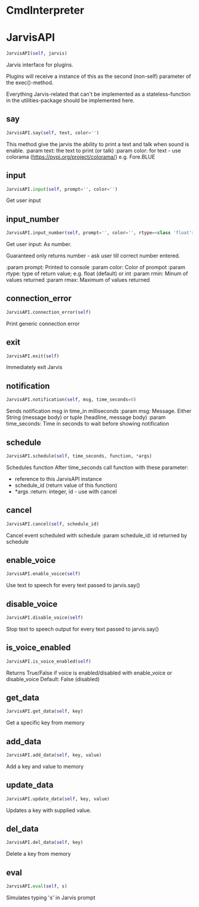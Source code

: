 # CmdInterpreter

# JarvisAPI
```python
JarvisAPI(self, jarvis)
```

Jarvis interface for plugins.

Plugins will receive a instance of this as the second (non-self) parameter
of the exec()-method.

Everything Jarvis-related that can't be implemented as a stateless-function
in the utilities-package should be implemented here.

## say
```python
JarvisAPI.say(self, text, color='')
```

This method give the jarvis the ability to print a text
and talk when sound is enable.
:param text: the text to print (or talk)
:param color: for text - use colorama (https://pypi.org/project/colorama/)
              e.g. Fore.BLUE

## input
```python
JarvisAPI.input(self, prompt='', color='')
```

Get user input

## input_number
```python
JarvisAPI.input_number(self, prompt='', color='', rtype=<class 'float'>, rmin=None, rmax=None)
```

Get user input: As number.

Guaranteed only returns number - ask user till correct number entered.

:param prompt: Printed to console
:param color: Color of prompot
:param rtype: type of return value; e.g. float (default) or int
:param rmin: Minum of values returned
:param rmax: Maximum of values returned

## connection_error
```python
JarvisAPI.connection_error(self)
```
Print generic connection error
## exit
```python
JarvisAPI.exit(self)
```
Immediately exit Jarvis
## notification
```python
JarvisAPI.notification(self, msg, time_seconds=0)
```

Sends notification msg in time_in milliseconds
:param msg: Message. Either String (message body) or tuple (headline, message body)
:param time_seconds: Time in seconds to wait before showing notification

## schedule
```python
JarvisAPI.schedule(self, time_seconds, function, *args)
```

Schedules function
After time_seconds call function with these parameter:
   - reference to this JarvisAPI instance
   - schedule_id (return value of this function)
   - *args
:return: integer, id - use with cancel

## cancel
```python
JarvisAPI.cancel(self, schedule_id)
```

Cancel event scheduled with schedule
:param schedule_id: id returned by schedule

## enable_voice
```python
JarvisAPI.enable_voice(self)
```

Use text to speech for every text passed to jarvis.say()

## disable_voice
```python
JarvisAPI.disable_voice(self)
```

Stop text to speech output for every text passed to jarvis.say()

## is_voice_enabled
```python
JarvisAPI.is_voice_enabled(self)
```

Returns True/False if voice is enabled/disabled with
enable_voice or disable_voice
Default: False (disabled)

## get_data
```python
JarvisAPI.get_data(self, key)
```

Get a specific key from memory

## add_data
```python
JarvisAPI.add_data(self, key, value)
```

Add a key and value to memory

## update_data
```python
JarvisAPI.update_data(self, key, value)
```

Updates a key with supplied value.

## del_data
```python
JarvisAPI.del_data(self, key)
```

Delete a key from memory

## eval
```python
JarvisAPI.eval(self, s)
```

Simulates typing 's' in Jarvis prompt

